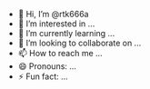 - 👋 Hi, I’m @rtk666a
- 👀 I’m interested in ...
- 🌱 I’m currently learning ...
- 💞️ I’m looking to collaborate on ...
- 📫 How to reach me ...
- 😄 Pronouns: ...
- ⚡ Fun fact: ...

<!---
rtk666a/rtk666a is a ✨ special ✨ repository because its `README.md` (this file) appears on your GitHub profile.
You can click the Preview link to take a look at your changes.
--->
